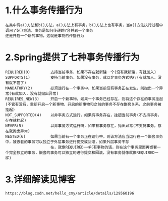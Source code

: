 # 1.什么事务传播行为
    在类中有a()方法和b()方法，a()方法上有事务，b()方法上也有事务，当a()方法执行过程中调用了b()方法，事务是如何传递的?合并到一个事务
    还是开启一个新的事物，这就是事物的传播行为
# 2.Spring提供了七种事务传播行为
    REQUIRED(0)         支持当前事务，如果不存在就新建一个(没有就新建，有就加入)
    SUPPORTS(1)         支持当前事务，如果没有事务，就以非事务方式执行(有就加入，没有就不管了)
    MANDATORY(2)        必须运行在一个事务中，如果当前没有事务正在发生，则抛出一个异常(有就加入，没有就抛出异常)
    REQUIRES_NEW(3)     开启一个新事物，如果一个事务已经存在，则将这个存在的事务挂起(不管有没有，重新开启一个新事物，开启的新事物和之前的事务不存在嵌套关系，之前事务被挂起)
    NOT_SUPPORTED(4)    以非事务方式运行，如果有事务存在，挂起当前事务(不支持事务，存在就挂起)
    NEVER(5)            以非事务方式运行吗，如果有事务存在，抛出异常(不支持事务，存在就抛出异常)
    NESTED(6)           如果当前有一个事务正在运行中，则该方法应当运行在一个嵌套事务中，被嵌套的事务可以独立于外层事务进行提交或回滚，如果外层事务不存
                        在，就像REQUIRED一样(有事物的话，则在这个事务里面再嵌套一个完全独立的事务，嵌套的事务可以独立的进行提交和回滚，没有事务就像就像REQUIRED一样)
# 3.详细解读见博客
    https://blog.csdn.net/hello_cmy/article/details/129560196